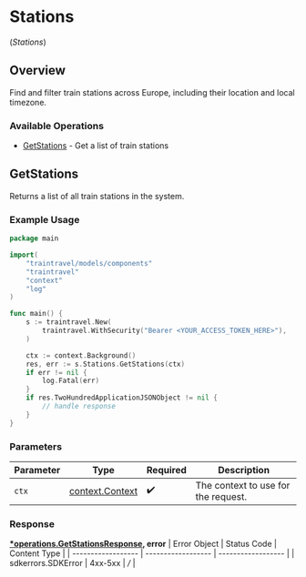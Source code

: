 # Stations
(*Stations*)

## Overview

Find and filter train stations across Europe, including their location  and local timezone.

### Available Operations

* [GetStations](#getstations) - Get a list of train stations

## GetStations

Returns a list of all train stations in the system.

### Example Usage

```go
package main

import(
	"traintravel/models/components"
	"traintravel"
	"context"
	"log"
)

func main() {
    s := traintravel.New(
        traintravel.WithSecurity("Bearer <YOUR_ACCESS_TOKEN_HERE>"),
    )

    ctx := context.Background()
    res, err := s.Stations.GetStations(ctx)
    if err != nil {
        log.Fatal(err)
    }
    if res.TwoHundredApplicationJSONObject != nil {
        // handle response
    }
}
```

### Parameters

| Parameter                                             | Type                                                  | Required                                              | Description                                           |
| ----------------------------------------------------- | ----------------------------------------------------- | ----------------------------------------------------- | ----------------------------------------------------- |
| `ctx`                                                 | [context.Context](https://pkg.go.dev/context#Context) | :heavy_check_mark:                                    | The context to use for the request.                   |


### Response

**[*operations.GetStationsResponse](../../models/operations/getstationsresponse.md), error**
| Error Object       | Status Code        | Content Type       |
| ------------------ | ------------------ | ------------------ |
| sdkerrors.SDKError | 4xx-5xx            | */*                |
